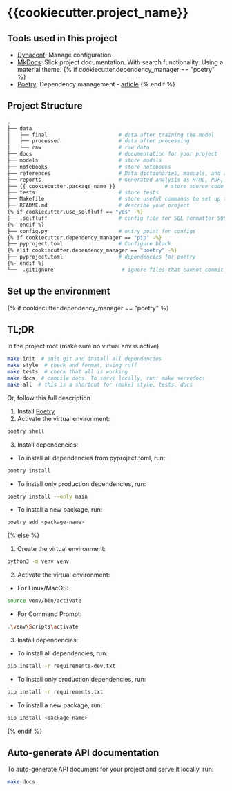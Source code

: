 # {{cookiecutter.project_name}}

## Tools used in this project
* [Dynaconf](https://www.dynaconf.com): Manage configuration
* [MkDocs](https://www.mkdocs.org): Slick project documentation. With search functionality. Using a material theme. 
{% if cookiecutter.dependency_manager == "poetry" %}
* [Poetry](https://towardsdatascience.com/how-to-effortlessly-publish-your-python-package-to-pypi-using-poetry-44b305362f9f): Dependency management - [article](https://mathdatasimplified.com/poetry-a-better-way-to-manage-python-dependencies/)
{% endif %}

## Project Structure

```bash
.
├── data            
│   ├── final                       # data after training the model
│   ├── processed                   # data after processing
│   └── raw                         # raw data
├── docs                            # documentation for your project
├── models                          # store models
├── notebooks                       # store notebooks
├── references                      # Data dictionaries, manuals, and all other explanatory materials
├── reports                         # Generated analysis as HTML, PDF, LaTeX, etc.
├── {{ cookiecutter.package_name }}                # store source code
├── tests                           # store tests
├── Makefile                        # store useful commands to set up the environment
├── README.md                       # describe your project
{% if cookiecutter.use_sqlfluff == "yes" -%}
├── .sqlfluff                       # config file for SQL formatter SQLFluff
{%- endif %}
├── config.py                       # entry point for configs
{% if cookiecutter.dependency_manager == "pip" -%}
├── pyproject.toml                  # Configure black
{% elif cookiecutter.dependency_manager == "poetry" -%}
├── pyproject.toml                  # dependencies for poetry
{%- endif %}
└──  .gitignore                      # ignore files that cannot commit to Git
```

## Set up the environment

{% if cookiecutter.dependency_manager == "poetry" %}
## TL;DR
In the project root (make sure no virtual env is active)

```bash
make init  # init git and install all dependencies
make style  # check and format, using ruff
make tests  # check that all is working
make docs  # compile docs. To serve locally, run: make servedocs
make all  # this is a shortcut for (make) style, tests, docs
```

Or, follow this full description 
1. Install [Poetry](https://python-poetry.org/docs/#installation)
2. Activate the virtual environment:
```bash
poetry shell
```
3. Install dependencies:
- To install all dependencies from pyproject.toml, run:
```bash
poetry install
```
- To install only production dependencies, run:
```bash
poetry install --only main
```
- To install a new package, run:
```bash
poetry add <package-name>
```
{% else %}
1. Create the virtual environment:
```bash
python3 -m venv venv
```
2. Activate the virtual environment:

- For Linux/MacOS:
```bash
source venv/bin/activate
```
- For Command Prompt:
```bash
.\venv\Scripts\activate
```
3. Install dependencies:
- To install all dependencies, run:
```bash
pip install -r requirements-dev.txt
```
- To install only production dependencies, run:
```bash
pip install -r requirements.txt
```
- To install a new package, run:
```bash
pip install <package-name>
```
{% endif %}


## Auto-generate API documentation

To auto-generate API document for your project and serve it locally, run:

```bash
make docs
```
